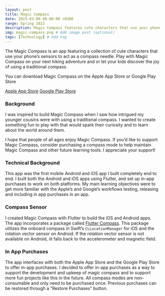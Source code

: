 ```yaml
---
layout: post
title: Magic Compass
date: 2023-03-09 00:00:00 +0300
range: Spring 2023
description: Magic Compass features cute characters that use your phone’s sensors to act as a compass needle
img: magic-compass.png # Add image post (optional)
tags: [Technology] # add tag
---
```


The Magic Compass is an app featuring a collection of cute characters that use your phone’s sensors to act as a compass needle. Play with Magic Compass on your next hiking adventure and or let your kids discover the joy of using a traditional compass.

You can download Magic Compass on the Apple App Store or Google Play Store

<div class="button-container">
<a href="https://apps.apple.com/us/app/id1671371265?platform=iphone" target = "_blank" class="button">Apple App Store</a>
<a href="https://play.google.com/store/apps/details?id=com.alli.magic_compass" target = "_blank" class="button">Google Play Store</a> 
</div>

### Background

I was inspired to build Magic Compass when I saw how intrigued my younger cousins were with using a traditional compass. I wanted to create something fun to play with that would spark their curiosity and to learn about the world around them.

I hope that people of all ages enjoy Magic Compass. If you’d like to support Magic Compass, consider purchasing a compass mode to help maintain Magic Compass and other future learning tools. I appreciate your support!

### Technical Background

This app was the first mobile Android and iOS app I built completely end to end. I built both the Android and iOS apps using Flutter, and set up in-app purchases to work on both platforms. My main learning objectives were to get more familiar with the Apple’s and Google’s workflows testing, releasing and including in app purchases in an app.

### Compass Sensor

I created Magic Compass with Flutter to build the iOS and Android apps. The app incorporates a package called [Flutter Compass](https://pub.dev/packages/flutter_compass). This package utilizes the onboard compass in Swift’s `CLLocationManager` for iOS and the rotation vector sensor on Android. If the rotation vector sensor is not available on Android, iit falls back to the accelerometer and magnetic field.

### In App Purchases
The app interfaces with both the Apple App Store and the Google Play Store to offer in-app purchases. I decided to offer in-app purchases as a way to support the development and upkeep of magic compass and to support more fun projects like this in the future. All compass modes are non-consumable and only need to be purchased once. Previous purchases can be restored through a “Restore Purchases” button.
